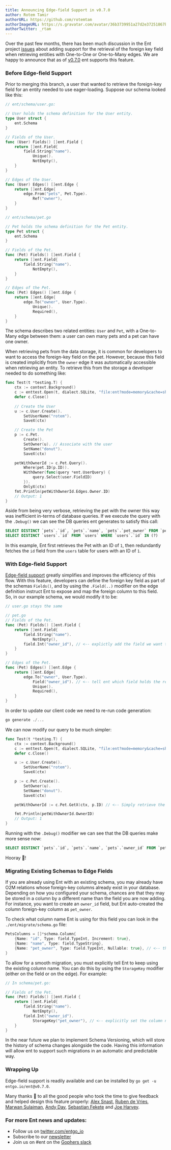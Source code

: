 ```yaml
---
title: Announcing Edge-field Support in v0.7.0
author: Rotem Tamir
authorURL: https://github.com/rotemtam
authorImageURL: https://s.gravatar.com/avatar/36b3739951a27d2e37251867b7d44b1a?s=80
authorTwitter: _rtam
---
```

Over the past few months, there has been much discussion in the Ent project [issues](https://github.com/ent/ent/issues) about adding support for the retrieval of the foreign key field when retrieving entities with One-to-One or One-to-Many edges.  We are happy to announce that as of [v0.7.0](https://github.com/ent/ent/releases/tag/v0.7.0) ent supports this feature.

### Before Edge-field Support

Prior to merging this branch, a user that wanted to retrieve the foreign-key field for an entity needed to use eager-loading. Suppose our schema looked like this:

```go
// ent/schema/user.go:

// User holds the schema definition for the User entity.
type User struct {
	ent.Schema
}

// Fields of the User.
func (User) Fields() []ent.Field {
	return []ent.Field{
		field.String("name").
			Unique().
			NotEmpty(),
	}
}

// Edges of the User.
func (User) Edges() []ent.Edge {
	return []ent.Edge{
		edge.From("pets", Pet.Type).
			Ref("owner"),
	}
}

// ent/schema/pet.go

// Pet holds the schema definition for the Pet entity.
type Pet struct {
	ent.Schema
}

// Fields of the Pet.
func (Pet) Fields() []ent.Field {
	return []ent.Field{
		field.String("name").
			NotEmpty(),
	}
}

// Edges of the Pet.
func (Pet) Edges() []ent.Edge {
	return []ent.Edge{
		edge.To("owner", User.Type).
			Unique().
			Required(),
	}
}
```

The schema describes two related entities: `User` and `Pet`, with a One-to-Many edge between them: a user can own many pets and a pet can have one owner.

When retrieving pets from the data storage, it is common for developers to want to access the foreign-key field on the pet. However, because this field is created implicitly from the `owner` edge it was automatically accessible when retrieving an entity. To retrieve this from the storage a developer needed to do something like:

```go
func Test(t *testing.T) {
    ctx := context.Background()
	c := enttest.Open(t, dialect.SQLite, "file:ent?mode=memory&cache=shared&_fk=1")
	defer c.Close()
	
	// Create the User
	u := c.User.Create().
		SetUserName("rotem").
		SaveX(ctx)

	// Create the Pet
	p := c.Pet.
		Create().
		SetOwner(u). // Associate with the user
		SetName("donut").
		SaveX(ctx)

	petWithOwnerId := c.Pet.Query().
		Where(pet.ID(p.ID)).
		WithOwner(func(query *ent.UserQuery) {
			query.Select(user.FieldID)
		}).
		OnlyX(ctx)
	fmt.Println(petWithOwnerId.Edges.Owner.ID)
	// Output: 1
}
```

Aside from being very verbose, retrieving the pet with the owner this way was inefficient in-terms of database queries. If we execute the query with the `.Debug()` we can see the DB queries ent generates to satisfy this call:

```sql
SELECT DISTINCT `pets`.`id`, `pets`.`name`, `pets`.`pet_owner` FROM `pets` WHERE `pets`.`id` = ? LIMIT 2 
SELECT DISTINCT `users`.`id` FROM `users` WHERE `users`.`id` IN (?)
```

In this example, Ent first retrieves the Pet with an ID of `1`, then redundantly fetches the `id` field from the `users` table for users with an ID of `1`.

### With Edge-field Support

[Edge-field support](https://entgo.io/docs/schema-edges/#edge-field) greatly simplifies and improves the efficiency of this flow. With this feature, developers can define the foreign key field as part of the schemas `Fields()`, and by using the `.Field(..)` modifier on the edge definition instruct Ent to expose and map the foreign column to this field.  So, in our example schema, we would modify it to be:

```go
// user.go stays the same

// pet.go
// Fields of the Pet.
func (Pet) Fields() []ent.Field {
	return []ent.Field{
		field.String("name").
			NotEmpty(),
		field.Int("owner_id"), // <-- explictly add the field we want to contain the FK
	}
}

// Edges of the Pet.
func (Pet) Edges() []ent.Edge {
	return []ent.Edge{
		edge.To("owner", User.Type).
			Field("owner_id"). // <-- tell ent which field holds the reference to the owner
			Unique().
			Required(),
	}
}
```

In order to update our client code we need to re-run code generation:

```sql
go generate ./...
```

We can now modify our query to be much simpler:

```go
func Test(t *testing.T) {
	ctx := context.Background()
	c := enttest.Open(t, dialect.SQLite, "file:ent?mode=memory&cache=shared&_fk=1")
	defer c.Close()

	u := c.User.Create().
		SetUserName("rotem").
		SaveX(ctx)

	p := c.Pet.Create().
		SetOwner(u).
		SetName("donut").
		SaveX(ctx)

	petWithOwnerId := c.Pet.GetX(ctx, p.ID) // <-- Simply retrieve the Pet

	fmt.Println(petWithOwnerId.OwnerID)
	// Output: 1
}
```

Running with the `.Debug()` modifier we can see that the DB queries make more sense now:

```sql
SELECT DISTINCT `pets`.`id`, `pets`.`name`, `pets`.`owner_id` FROM `pets` WHERE `pets`.`id` = ? LIMIT 2
```

Hooray 🎉!

### Migrating Existing Schemas to Edge Fields

If you are already using Ent with an existing schema, you may already have O2M relations whose foreign-key columns already exist in your database.  Depending on how you configured your schema, chances are that they may be stored in a column by a different name than the field you are now adding. For instance, you want to create an `owner_id` field, but Ent auto-created the column foreign-key column as `pet_owner`.

To check what column name Ent is using for this field you can look in the `./ent/migrate/schema.go` file:

```go
PetsColumns = []*schema.Column{
	{Name: "id", Type: field.TypeInt, Increment: true},
	{Name: "name", Type: field.TypeString},
	{Name: "pet_owner", Type: field.TypeInt, Nullable: true}, // <-- this is our FK
}
```

To allow for a smooth migration, you must explicitly tell Ent to keep using the existing column name. You can do this by using the `StorageKey` modifier (either on the field or on the edge). For example:

```go
// In schema/pet.go:

// Fields of the Pet.
func (Pet) Fields() []ent.Field {
	return []ent.Field{
		field.String("name").
			NotEmpty(),
		field.Int("owner_id").
			StorageKey("pet_owner"), // <-- explicitly set the column name
	}
}
```

In the near future we plan to implement Schema Versioning, which will store the history of schema changes alongside the code. Having this information will allow ent to support such migrations in an automatic and predictable way.

### Wrapping Up

Edge-field support is readily available and can be installed by `go get -u entgo.io/ent@v0.7.0`.

Many thanks 🙏 to all the good people who took the time to give feedback and helped design this feature properly: [Alex Snast](https://github.com/alexsn), [Ruben de Vries](https://github.com/rubensayshi), [Marwan Sulaiman](https://github.com/marwan-at-work), [Andy Day](https://github.com/adayNU), [Sebastian Fekete](https://github.com/aight8) and [Joe Harvey](https://github.com/errorhandler).

### For more Ent news and updates:

- Follow us on [twitter.com/entgo_io](https://twitter.com/entgo_io)
- Subscribe to our [newsletter](https://www.getrevue.co/profile/ent)
- Join us on #ent on the [Gophers slack](https://app.slack.com/client/T029RQSE6/C01FMSQDT53)
